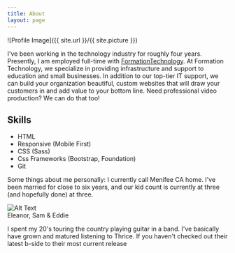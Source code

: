 ```yaml
---
title: About
layout: page
---
```

![Profile Image]({{ site.url }}/{{ site.picture }})

I've been working in the technology industry for roughly four years. Presently, I am employed full-time with [FormationTechnology](http://www.formationtech.com/). At Formation Technology, we specialize in providing infrastructure and support to education and small businesses. In addition to our top-tier IT support, we can build your organization beautiful, custom websites that will draw your customers in and add value to your bottom line. Need professional video production? We can do that too!

<h2>Skills</h2>

<ul class="skill-list">
	<li>HTML</li>
	<li>Responsive (Mobile First)</li>
	<li>CSS (Sass)</li>
	<li>Css Frameworks (Bootstrap, Foundation)</li>
	<li>Git</li>
</ul>

<div class="breaker"></div>

  Some things about me personally: I currently call Menifee CA home. I've been married for close to six years, and our kid count is currently at three (and hopefully done) at three.

<img class="image" src="http://localhost:4000/assets/images/starwarstrio.jpg" alt="Alt Text">
<figcaption class="caption">Eleanor, Sam & Eddie</figcaption>

I spent my 20's touring the country playing guitar in a band. I've basically have grown and matured listening to Thrice. If you haven't checked out their latest b-side to their most current release
